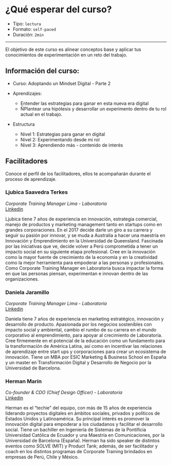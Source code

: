 # ¿Qué esperar del curso?

* Tipo: `lectura`
* Formato: `self-paced`
* Duración: `2min`

***

El objetivo de este curso es alinear conceptos base y aplicar tus conocimientos de experimentación en un reto del trabajo.

## Información del curso:

* Curso: Adoptando un Mindset Digital - Parte 2
* Aprendizajes:
  - Entender las estrategias para ganar en esta nueva era digital
  - ÑPlantear una hipótesis y desarrollar un experimento dentro de tu rol actual en el trabajo.

* Estructura
  - Nivel 1: Estrategias para ganar en digital
  - Nivel 2: Experimentando desde mi rol
  - Nivel 3: Aprendiendo más - contenido de interés

## Facilitadores

Conoce el perfil de los facilitadores, ellos te acompañarán durante el proceso de aprendizaje.


### Ljubica Saavedra Terkes

*Corporate Training Manager Lima - Laboratoria* <br/>
[Linkedin](https://www.linkedin.com/in/ljubicast/)

Ljubica tiene 7 años de experiencia en innovación, estrategia comercial, manejo
de productos y marketing management tanto en startups como en grandes
corporaciones. En el 2017 decide darle un giro a su carrera y seguir su pasión
por innovar, y se muda a Australia a hacer una maestría en Innovación y
Emprendimiento en la Universidad de Queensland. Fascinada por las iniciativas
que ve, decide volver a Perú comprometida a tener un impacto social en su
siguiente etapa profesional. Cree en la innovación como la mayor fuente de
crecimiento de la economía y en la creatividad como la mejor herramienta para
empoderar a las personas y profesionales. Como Corporate Training Manager en
Laboratoria busca impactar la forma en que las personas piensan, experimentan
e innovan dentro de las organizaciones.


### Daniela Jaramillo

*Corporate Training Manager Lima - Laboratoria* <br/>
[Linkedin](https://www.linkedin.com/in/daniela-jaramillo-4161167a/)

Daniela tiene 7 años de experiencia en marketing estratégico, innovación y
desarrollo de producto. Apasionada por los negocios sostenibles con impacto
social y ambiental, cambio el rumbo de su carrera en el mundo corporativo al
emprendimiento, para apoyar al crecimiento de Laboratoria. Cree
firmemente en el potencial de la educación como un fundamento para la
transformación de América Latina, así como en incentivar las relaciones
de aprendizaje entre start ups y corporaciones para crear un ecosistema
de innovación. Tiene un MBA por ESIC Marketing & Business School en España y un
master en Transformación Digital y Desarrollo de Negocio por la Universidad de
Barcelona.


### Herman Marín

*Co-founder & CDO (Chief Design Officer) - Laboratoria* <br/>
[Linkedin](https://pe.linkedin.com/in/herman-marin)

Herman es el “techie” del equipo, con más de 15 años de experiencia liderando
proyectos digitales en ámbitos sociales, privados y políticos de Estados Unidos
y Latinoamérica. Su principal interés es promover la innovación digital para
empoderar a los ciudadanos y facilitar el desarrollo social. Tiene un bachiller
en Ingeniería de Sistemas de la Pontificia Universidad Católica de Ecuador y una
Maestría en Comunicaciones, por la Universidad de Barcelona (España). Herman ha
sido speaker de distintos eventos como SOLVE (MIT) y Product Tank; además, de ser
facilitador y coach en los distintos programas de Corporate Training brindados en
empresas de Perú, Chile y México.
